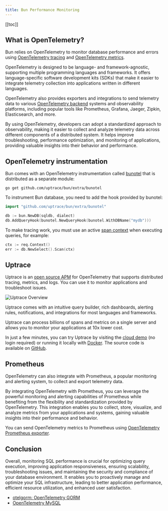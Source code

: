 ```yaml
---
title: Bun Performance Monitoring
---
```


<CoverImage title="Bun Performance Monitoring" />

[[toc]]

## What is OpenTelemetry?

Bun relies on OpenTelemetry to monitor database performance and errors using [OpenTelemetry tracing](https://uptrace.dev/opentelemetry/distributed-tracing.html) and [OpenTelemetry metrics](https://uptrace.dev/opentelemetry/metrics.html).

OpenTelemetry is designed to be language- and framework-agnostic, supporting multiple programming languages and frameworks. It offers language-specific software development kits (SDKs) that make it easier to integrate telemetry collection into applications written in different languages.

OpenTelemetry also provides exporters and integrations to send telemetry data to various [OpenTelemetry backend](https://uptrace.dev/blog/opentelemetry-backend.html) systems and observability platforms, including popular tools like Prometheus, Grafana, Jaeger, Zipkin, Elasticsearch, and more.

By using OpenTelemetry, developers can adopt a standardized approach to observability, making it easier to collect and analyze telemetry data across different components of a distributed system. It helps improve troubleshooting, performance optimization, and monitoring of applications, providing valuable insights into their behavior and performance.

## OpenTelemetry instrumentation

Bun comes with an OpenTelemetry instrumentation called [bunotel](https://github.com/uptrace/bun/tree/master/extra/bunotel) that is distributed as a separate module:

```shell
go get github.com/uptrace/bun/extra/bunotel
```

To instrument Bun database, you need to add the hook provided by bunotel:

```go
import "github.com/uptrace/bun/extra/bunotel"

db := bun.NewDB(sqldb, dialect)
db.AddQueryHook(bunotel.NewQueryHook(bunotel.WithDBName("mydb")))
```

To make tracing work, you must use an active [span context](https://uptrace.dev/opentelemetry/go-tracing.html#context) when executing queries, for example:

```go
ctx := req.Context()
err := db.NewSelect().Scan(ctx)
```

## Uptrace

Uptrace is an [open source APM](https://uptrace.dev/get/open-source-apm.html) for OpenTelemetry that supports distributed tracing, metrics, and logs. You can use it to monitor applications and troubleshoot issues.

![Uptrace Overview](/uptrace/home.png)

Uptrace comes with an intuitive query builder, rich dashboards, alerting rules, notifications, and integrations for most languages and frameworks.

Uptrace can process billions of spans and metrics on a single server and allows you to monitor your applications at 10x lower cost.

In just a few minutes, you can try Uptrace by visiting the [cloud demo](https://app.uptrace.dev/play) (no login required) or running it locally with [Docker](https://github.com/uptrace/uptrace/tree/master/example/docker). The source code is available on [GitHub](https://github.com/uptrace/uptrace).

## Prometheus

OpenTelemetry can also integrate with Prometheus, a popular monitoring and alerting system, to collect and export telemetry data.

By integrating OpenTelemetry with Prometheus, you can leverage the powerful monitoring and alerting capabilities of Prometheus while benefiting from the flexibility and standardization provided by OpenTelemetry. This integration enables you to collect, store, visualize, and analyze metrics from your applications and systems, gaining valuable insights into their performance and behavior.

You can send OpenTelemetry metrics to Prometheus using [OpenTelemetry Prometheus exporter](https://uptrace.dev/opentelemetry/opentelemetry-prometheus.html).

## Conclusion

Overall, monitoring SQL performance is crucial for optimizing query execution, improving application responsiveness, ensuring scalability, troubleshooting issues, and maintaining the security and compliance of your database environment. It enables you to proactively manage and optimize your SQL infrastructure, leading to better application performance, efficient resource utilization, and enhanced user satisfaction.

- [otelgorm: OpenTelemetry GORM](https://uptrace.dev/get/instrument/opentelemetry-gorm.html)
- [OpenTelemetry MySQL](https://uptrace.dev/get/monitor/opentelemetry-mysql.html)
